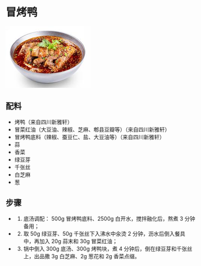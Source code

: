 # 冒烤鸭

![冒烤鸭](../images/冒烤鸭.png)

## 配料

- 烤鸭（来自四川新雅轩）
- 冒菜红油（大豆油、辣椒、芝麻、郫县豆瓣等）（来自四川新雅轩）
- 冒烤鸭底料（辣椒、蚕豆仁、盐、大豆油等）（来自四川新雅轩）
- 蒜
- 香菜
- 绿豆芽
- 千张丝
- 白芝麻
- 葱

## 步骤

- 1. 底汤调配： 500g 冒烤鸭底料、2500g 白开水，搅拌融化后，熬煮 3 分钟备用；
- 2. 取 50g 绿豆芽、50g 千张丝下入沸水中汆烫 2 分钟，沥水后倒入餐具中，再加入 20g 蒜末和 30g 冒菜红油；
- 3. 锅中倒入 300g 底汤、300g 烤鸭块，煮 4 分钟后，倒在绿豆芽和千张丝上，出品撒 3g 白芝麻、2g 葱花和 2g 香菜点缀。
